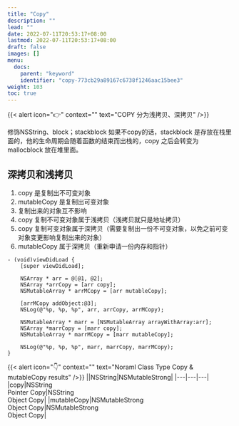 ```yaml
---
title: "Copy"
description: ""
lead: ""
date: 2022-07-11T20:53:17+08:00
lastmod: 2022-07-11T20:53:17+08:00
draft: false
images: []
menu:
  docs:
    parent: "keyword"
    identifier: "copy-773cb29a89167c6738f1246aac15bee3"
weight: 103
toc: true
---
```


{{< alert icon="👉" context="" text="COPY 分为浅拷贝、深拷贝" />}}

修饰NSString、block；stackblock 如果不copy的话，stackblock 是存放在栈里面的，他的生命周期会随着函数的结束而出栈的，copy 之后会转变为 mallocblock 放在堆里面。

## 深拷贝和浅拷贝


1. copy 是复制出不可变对象
2. mutableCopy 是复制出可变对象
3. 复制出来的对象互不影响
4. copy 复制不可变对象属于浅拷贝（浅拷贝就只是地址拷贝）
5. copy 复制可变对象属于深拷贝（需要复制出一份不可变对象，以免之前可变对象变更影响复制出来的对象）
6. mutableCopy 属于深拷贝（重新申请一份内存和指针）

```objc
- (void)viewDidLoad {
    [super viewDidLoad];
    
    NSArray * arr = @[@1, @2];
    NSArray *arrCopy = [arr copy];
    NSMutableArray * arrMCopy = [arr mutableCopy];
    
    [arrMCopy addObject:@3];
    NSLog(@"%p, %p, %p", arr, arrCopy, arrMCopy);
    
    NSMutableArray * marr = [NSMutableArray arrayWithArray:arr];
    NSArray *marrCopy = [marr copy];
    NSMutableArray * marrMCopy = [marr mutableCopy];
    
    NSLog(@"%p, %p, %p", marr, marrCopy, marrMCopy);
}
```

{{< alert icon="👇" context="" text="Noraml Class Type Copy & mutableCopy results" />}}
||NSString|NSMutableStrong|
|---|---|---|
|copy|NSString <br>Pointer Copy|NSString <br>Object Copy|
|mutableCopy|NSMutableStrong <br>Object Copy|NSMutableStrong <br>Object Copy|
